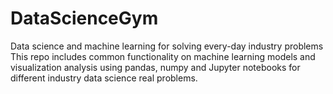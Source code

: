 # DataScienceGym
Data science and machine learning for solving every-day industry problems
This repo includes common functionality on machine learning models and visualization analysis using pandas, numpy and Jupyter notebooks for different industry data science real problems.
